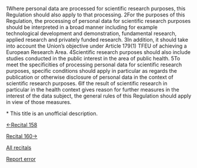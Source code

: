 
1Where personal data are processed for scientific research purposes, this Regulation should also apply to that processing. 2For the purposes of this Regulation, the processing of personal data for scientific research purposes should be interpreted in a broad manner including for example technological development and demonstration, fundamental research, applied research and privately funded research. 3In addition, it should take into account the Union’s objective under Article 179(1) TFEU of achieving a European Research Area. 4Scientific research purposes should also include studies conducted in the public interest in the area of public health. 5To meet the specificities of processing personal data for scientific research purposes, specific conditions should apply in particular as regards the publication or otherwise disclosure of personal data in the context of scientific research purposes. 6If the result of scientific research in particular in the health context gives reason for further measures in the interest of the data subject, the general rules of this Regulation should apply in view of those measures.


\* This title is an unofficial description.




[←Recital 158](https://gdpr-info.eu/recitals/no-158/ "158 - Processing for Archiving Purposes")


[Recital 160→](https://gdpr-info.eu/recitals/no-160/ "160 - Processing for Historical Research Purposes")


[All recitals](https://gdpr-info.eu/recitals/)

[Report error](https://gdpr-info.eu/gf/?TB_iframe=true&height=306 "Your message")

